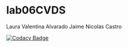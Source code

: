 # lab06CVDS

Laura Valentina Alvarado
Jaime Nicolas Castro

[![Codacy Badge](https://app.codacy.com/project/badge/Grade/646328dd84cd4e32b9554e0f935dd7f6)](https://www.codacy.com/gh/lauraval19/lab06CVDS/dashboard?utm_source=github.com&amp;utm_medium=referral&amp;utm_content=lauraval19/lab06CVDS&amp;utm_campaign=Badge_Grade)
